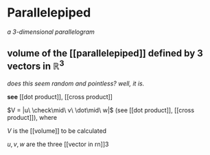 # Parallelepiped

_a 3-dimensional parallelogram_

## volume of the [[parallelepiped]] defined by 3 vectors in $\mathbb R^3$

_does this seem random and pointless? well, it is._

**see** [[dot product]], [[cross product]]

$V = |u\ \check\mid\ v\ \dot\mid\ w|$ (see [[dot product]], [[cross product]]), where

$V$ is the [[volume]] to be calculated

$u, v, w$ are the three [[vector in rn]]3
